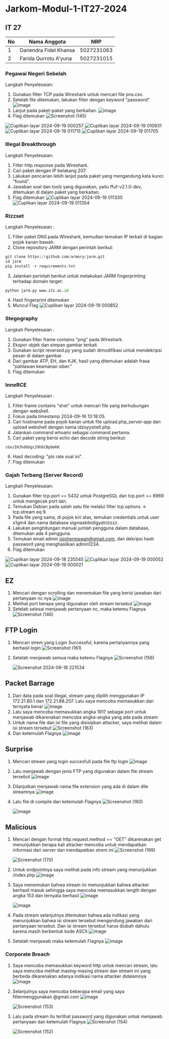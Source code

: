 # Jarkom-Modul-1-IT27-2024

## IT 27

| No  | Nama Anggota          | NRP        |
| --- | --------------------- | ---------- |
| 1   | Danendra Fidel Khansa | 5027231063 |
| 2   | Farida Qurrotu A'yuna | 5027231015 |

### Pegawai Negeri Sebelah

  Langkah Penyelesaian:

  1. Gunakan filter TCP pada Wireshark untuk mencari file pns.csv.
  2. Setelah file ditemukan, lakukan filter dengan keyword "password"
     ![image](https://github.com/user-attachments/assets/2b7ce85f-a6d6-4e96-9a3a-02105df6465d)
  4. Lanjut pada paket-paket yang berkaitan.
     ![image](https://github.com/user-attachments/assets/d93b4b6a-3f57-497a-98e6-aee098f5f7be)
  5. Flag ditemukan
     ![Screenshot (145)](https://github.com/user-attachments/assets/70769ff5-c9a7-4dc1-bda2-7b92d9b654ef)

![Cuplikan layar 2024-09-19 000257](https://github.com/user-attachments/assets/bb23a573-f8c8-4ce9-8835-e4b60c7ee1b7)
![Cuplikan layar 2024-09-19 010931](https://github.com/user-attachments/assets/99de537d-531c-4962-81e6-de57f0340bb8)
![Cuplikan layar 2024-09-19 011715](https://github.com/user-attachments/assets/7ec5326f-5f91-445f-96e5-61f871bbc38b)
![Cuplikan layar 2024-09-19 011705](https://github.com/user-attachments/assets/ec484556-d19e-4b33-ba41-896fd5dd4c39)

### Illegal Breakthrough

  Langkah Penyelesaian:

  1. Filter http.response pada Wireshark.
  2. Cari paket dengan IP belakang 207.
  3. Lakukan pencarian lebih lanjut pada paket yang mengandung kata kunci "found".
  4. Jawaban soal dan tools yang digunakan, yaitu ffuf-v2.1.0-dev, ditemukan di dalam paket yang berkaitan.
  5. Flag ditemukan
![Cuplikan layar 2024-09-19 011330](https://github.com/user-attachments/assets/6a94b306-b49d-451b-89cc-d11c7dc5e11c)
![Cuplikan layar 2024-09-19 011354](https://github.com/user-attachments/assets/94c02213-9108-4c7b-bd28-1b2b2dcdc226)


### Rizzset

  Langkah Penyelesaian :

  1. Filter paket DNS pada Wireshark, kemudian temukan IP terkait di bagian pojok kanan bawah.
  2. Clone repository JARM dengan perintah berikut:
  ```py
  git clone https://github.com/armory/jarm.git
  cd jarm
  pip install -r requirements.txt
  ```
  3. Jalankan perintah berikut untuk melakukan JARM fingerprinting terhadap domain target:
  ```py
  python jarm.py www.its.ac.id
  ```
  4. Hasil fingerprint ditemukan
  5. Muncul Flag
![Cuplikan layar 2024-09-19 000852](https://github.com/user-attachments/assets/11956c4e-dbee-42cb-9e8d-f15a7536a2b7)


### Stegography

   Langkah Penyelesaian :

   1. Gunakan filter frame contains "png" pada Wireshark.
   2. Ekspor objek dan simpan gambar terkait.
   3. Gunakan script reversed.py yang sudah dimodifikasi untuk mendekripsi pesan di dalam gambar.
   4. Dari gambar ATP, EH, dan KJK, hasil yang ditemukan adalah frasa "pahlawan keamanan siber."
   5. Flag ditemukan

### InneRCE

  Langkah Penyelesaian :

  1. Filter frame contains "shel" untuk mencari file yang berhubungan dengan webshell.
  2. Fokus pada timestamp 2024-09-16 13:18:05.
  3. Cari hostname pada pojok kanan untuk file upload.php_server-app dan upload webshell dengan nama idzoyyshell.php.
  4. Jalankan command whoami sebagai command pertama.
  5. Cari paket yang berisi echo dan decode string berikut:
```
cGxzIHJhdGUgc29hbCBpbmkK
```
  6. Hasil decoding: "pls rate soal ini".
  7. Flag ditemukan

### Gajah Terbang (Server Record)

  Langkah Penyelesaian:
  1. Gunakan filter tcp.port == 5432 untuk PostgreSQL dan tcp.port == 6969 untuk mengecek port lain.
  2. Temukan Debian pada salah satu file melalui filter tcp.options -> tcp.stream eq 9.
  3. Pada file yang sama, di pojok kiri atas, temukan credentials untuk user s1gm4 dan nama database sigmaskibidigyatrizzzz.
  4. Lakukan penghitungan manual jumlah pengguna dalam database, ditemukan ada 4 pengguna.
  5. Temukan email admin jojohermawan@gmail.com, dan dekripsi hash password yang menghasilkan admin1234.
  6. Flag ditemukan

![Cuplikan layar 2024-09-18 235545](https://github.com/user-attachments/assets/bd2102bb-19f0-4506-af77-91464f2d24c4)
![Cuplikan layar 2024-09-19 000052](https://github.com/user-attachments/assets/073ecc02-3e22-4d43-a8ca-6584eaf8bf4d)
![Cuplikan layar 2024-09-19 000021](https://github.com/user-attachments/assets/415f4457-7ea6-4c82-9077-653d021ecd48)

## EZ

1. Mencari dengan scrolling dan menemukan file yang berisi jawaban dari pertanyaan nc nya
   ![image](https://github.com/user-attachments/assets/89bf524c-52ed-47b5-9945-30cc461362b8)
2. Melihat port berapa yang digunakan oleh stream tersebut
   ![image](https://github.com/user-attachments/assets/9e3ed6a8-821b-41fa-80df-bf11652934ec)
3. Setelah selesai menjawab pertanyaan nc, maka ketemu Flagnya
   ![Screenshot (146)](https://github.com/user-attachments/assets/93664775-dec1-4db6-a97b-35efd85a8a68)

## FTP Login

1. Mencari strem yang Login Successful, karena pertanyannya yang berhasil login
   ![Screenshot (161)](https://github.com/user-attachments/assets/a387bae2-ed99-43c9-8780-18fa03522a3c)
2. Setelah menjawab semua maka ketemu Flagnya
   ![Screenshot (156)](https://github.com/user-attachments/assets/31c77d30-d760-482c-beaa-1e17f8ed1344)

    ![Screenshot 2024-09-18 221534](https://github.com/user-attachments/assets/f35700f4-f506-4570-b2f4-49be94970c1c)

## Packet Barrage

1. Dari data pada soal illegal, stream yang dipilih menggunakan IP 172.21.80.1 dan 172.21.88.207. Lalu saya mencoba memasukkan  dan ternyata benar
   ![image](https://github.com/user-attachments/assets/2240c06b-c345-48b5-832e-19a72b1963e2)
2. Lalu saya mencoba memasukkan angka 1917 sebagai port untuk menjawab dikarenakan mencoba angka-angka yang ada pada stream
3. Untuk nama file dan isi file yang disisipkan attacker, saya melihat dalam isi stream tersebut
   ![Screenshot (163)](https://github.com/user-attachments/assets/c6ec9b41-992e-42b2-a26f-e8d327949cea)
4. Dan ketemulah Flagnya
   ![image](https://github.com/user-attachments/assets/7d43236d-552e-4f7d-aefe-fd80f4d8cc3d)

## Surprise

1. Mencari stream yang login succesfull pada file ftp login
   ![image](https://github.com/user-attachments/assets/0251fcb1-c7da-49b6-a3b2-5ab525f49a22)
2. Lalu menjawab dengan jenis FTP yang digunakan dalam file stream tersebut
   ![image](https://github.com/user-attachments/assets/9e3d754a-6d36-407b-83ec-0520d21e5507)
3. Dilanjutkan menjawab nama file extension yang ada di dalam dile streamnya
   ![image](https://github.com/user-attachments/assets/6e0f48ed-95a2-48ea-bf77-2d670ada481a)
4. Lalu file di compile dan ketemulah Flagnya
   ![Screenshot (160)](https://github.com/user-attachments/assets/fe857501-d662-4cf9-a5f5-478930e12b5c)

    ![image](https://github.com/user-attachments/assets/060921d8-60be-4e96-acc9-1c8cdb73d567)

## Malicious

1. Mencari dengan format http.request.method == "GET" dikarenakan get menunjukkan berapa kali attacker mencoba untuk mendapatkan informasi dari server dan mendapatkan strem ini
   ![Screenshot (169)](https://github.com/user-attachments/assets/31aa19df-95d3-4a35-a45b-a12e8a4bf634)

   ![Screenshot (170)](https://github.com/user-attachments/assets/d224a6dc-fb2d-4c3a-a6e3-5d4b07f7af49)
3. Untuk endpointnya saya melihat pada info stream yang menunjukkan /index.php
   ![image](https://github.com/user-attachments/assets/27cd5182-411e-48db-a962-630c7aaa017c)
4. Saya menemukan bahwa stream ini menunjukkan bahwa attacker berhasil masuk sehingga saya mencoba memasukkan length dengan angka 153 dan ternyata berhasil
   ![image](https://github.com/user-attachments/assets/4ec98380-4837-4a50-bcf7-25cff5d23017)

   ![image](https://github.com/user-attachments/assets/ea10d2ac-6538-406f-bbaa-be5710ae6e37)
5. Pada stream selanjutnya ditemukan bahwa ada indikasi yang menunjukkan bahwa isi stream tersebut mengandung jawaban dari pertanyaan tersebut. Dan isi stream tersebut harus diubah dahulu karena masih berbentuk kode ASCII
   ![image](https://github.com/user-attachments/assets/014cf942-1f19-42ff-9a93-93ac89ae5a64)
6. Setelah menjawab maka ketemulah Flagnya
   ![image](https://github.com/user-attachments/assets/b84c3afc-2ef5-4c76-ae99-146b109481ff)

### Corporate Breach

1. Saya mencoba memasukkan keyword http untuk mencari stream, lalu saya mencoba melihat masing-masing stream dan stream ini yang berbeda dikarenakan adanya indikasi nama attacker didalamnya
   ![image](https://github.com/user-attachments/assets/31b7d304-4607-416a-8736-d8939f7296ca)
2. Selanjutnya saya mencoba beberapa email yang saya filtermenggunakan @gmail.com
   ![image](https://github.com/user-attachments/assets/78d93f8d-4ae0-4f19-ae47-7b77d01bd120)

   ![Screenshot (153)](https://github.com/user-attachments/assets/48323798-c86b-4680-a5c6-3a84e05d2ae0)
4. Lalu pada stream itu terlihat password yang digunakan untuk menjawab pertanyaan dan ketemulah Flagnya
   ![Screenshot (154)](https://github.com/user-attachments/assets/3834b9dd-fd46-454e-a9e3-ee119a6cef42)
   
   ![Screenshot (152)](https://github.com/user-attachments/assets/5b42f320-bd72-4157-8e1a-ed14f2c415ba)




